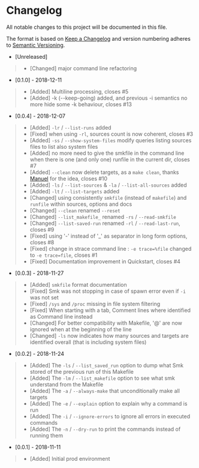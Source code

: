 # Changelog

All notable changes to this project will be documented in this file.

The format is based on [Keep a Changelog](http://keepachangelog.com/en/1.0.0/)
and version numbering adheres to [Semantic Versioning](http://semver.org/spec/v2.0.0.html).

- [Unreleased]
> - [Changed] major command line refactoring  

- [0.1.0] - 2018-12-11
> - [Added] Multiline processing, closes #5
> - [Added] -k (--keep-going) added, and previous -i semantics no more hide some -k behaviour, closes #13 

- [0.0.4] - 2018-12-07
> - [Added] `-lr` / `--list-runs` added
> - [Fixed] when using `-rl`, sources count is now coherent, closes #3
> - [Added] `-ss` / `--show-system-files` modify queries listing sources files to list also system files  
> - [Added] no more need to give the smkfile in the command line when there is one (and only one) runfile in the current dir, closes #7  
> - [Added] `--clean` now delete targets, as a `make clean`, thanks [Manuel](https://github.com/mgrojo) for the idea, closes #10  
> - [Added] `-ls` / `--list-sources` & `-la` / `--list-all-sources` added  
> - [Added] `-lt` / `--list-targets` added  
> - [Changed] using consistently `smkfile` (instead of `makefile`) and `runfile` within sources, options and docs  
> - [Changed] `--clean` renamed `--reset`  
> - [Changed] `--list_makefile_` renamed `-rs` / `--read-smkfile`
> - [Changed] `--list-saved-run` renamed `-rl` / `--read-last-run`, closes #9
> - [Fixed] using '-' instead of '_' as separator in long form options, closes #8
> - [Fixed] change in strace command line : `-e trace=%file` changed to `-e trace=file`, closes #1
> - [Fixed] Documentation improvement in Quickstart, closes #4

- [0.0.3] - 2018-11-27
> - [Added] `smkfile` format documentation 
> - [Fixed] Smk was not stopping in case of spawn error even if `-i` was not set
> - [Fixed] `/sys` and `/proc` missing in file system filtering 
> - [Fixed] When starting with a tab, Comment lines where identified as Command line instead
> - [Changed] For better compatibility with Makefile, '@' are now ignored when at the beginning of the line
> - [Changed] `-ls` now indicates how many sources and targets are identified overall (that is including system files)  

- [0.0.2] - 2018-11-24
> - [Added] The `-ls` / `--list_saved_run` option to dump what Smk stored of the previous run of this Makefile
> - [Added] The `-lm` / `--list_makefile` option to see what smk understand from the Makefile
> - [Added] The `-a` / `--always-make` that unconditionally make all targets
> - [Added] The `-e` / `--explain` option to explain why a command is run
> - [Added] The `-i` / `--ignore-errors` to ignore all errors in executed commands
> - [Added] The `-n` / `--dry-run` to print the commands instead of running them

- [0.0.1] - 2018-11-11
> - [Added] Initial prod environment
